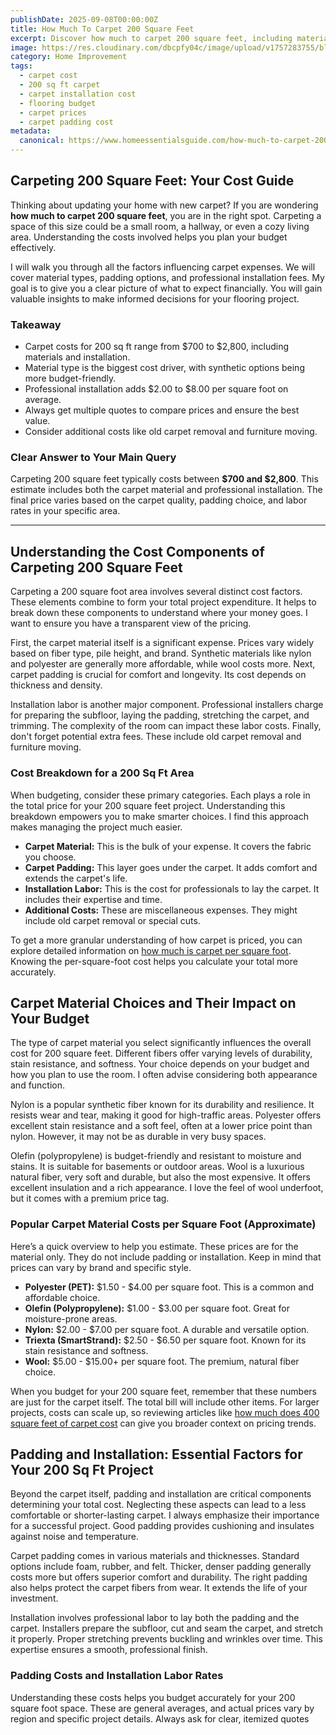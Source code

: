 ```yaml
---
publishDate: 2025-09-08T00:00:00Z
title: How Much To Carpet 200 Square Feet
excerpt: Discover how much to carpet 200 square feet, including material, padding, and installation costs. Get a clear budget for your next flooring project.
image: https://res.cloudinary.com/dbcpfy04c/image/upload/v1757283755/blog_image_1757283755_j7fyyf.webp
category: Home Improvement
tags:
  - carpet cost
  - 200 sq ft carpet
  - carpet installation cost
  - flooring budget
  - carpet prices
  - carpet padding cost
metadata:
  canonical: https://www.homeessentialsguide.com/how-much-to-carpet-200-square-feet
---
```


## Carpeting 200 Square Feet: Your Cost Guide

Thinking about updating your home with new carpet? If you are wondering **how much to carpet 200 square feet**, you are in the right spot. Carpeting a space of this size could be a small room, a hallway, or even a cozy living area. Understanding the costs involved helps you plan your budget effectively.

I will walk you through all the factors influencing carpet expenses. We will cover material types, padding options, and professional installation fees. My goal is to give you a clear picture of what to expect financially. You will gain valuable insights to make informed decisions for your flooring project.

### Takeaway

*   Carpet costs for 200 sq ft range from $700 to $2,800, including materials and installation.
*   Material type is the biggest cost driver, with synthetic options being more budget-friendly.
*   Professional installation adds $2.00 to $8.00 per square foot on average.
*   Always get multiple quotes to compare prices and ensure the best value.
*   Consider additional costs like old carpet removal and furniture moving.

### Clear Answer to Your Main Query

Carpeting 200 square feet typically costs between **$700 and $2,800**. This estimate includes both the carpet material and professional installation. The final price varies based on the carpet quality, padding choice, and labor rates in your specific area.

---

## Understanding the Cost Components of Carpeting 200 Square Feet

Carpeting a 200 square foot area involves several distinct cost factors. These elements combine to form your total project expenditure. It helps to break down these components to understand where your money goes. I want to ensure you have a transparent view of the pricing.

First, the carpet material itself is a significant expense. Prices vary widely based on fiber type, pile height, and brand. Synthetic materials like nylon and polyester are generally more affordable, while wool costs more. Next, carpet padding is crucial for comfort and longevity. Its cost depends on thickness and density.

Installation labor is another major component. Professional installers charge for preparing the subfloor, laying the padding, stretching the carpet, and trimming. The complexity of the room can impact these labor costs. Finally, don't forget potential extra fees. These include old carpet removal and furniture moving.

### Cost Breakdown for a 200 Sq Ft Area

When budgeting, consider these primary categories. Each plays a role in the total price for your 200 square feet project. Understanding this breakdown empowers you to make smarter choices. I find this approach makes managing the project much easier.

*   **Carpet Material:** This is the bulk of your expense. It covers the fabric you choose.
*   **Carpet Padding:** This layer goes under the carpet. It adds comfort and extends the carpet's life.
*   **Installation Labor:** This is the cost for professionals to lay the carpet. It includes their expertise and time.
*   **Additional Costs:** These are miscellaneous expenses. They might include old carpet removal or special cuts.

To get a more granular understanding of how carpet is priced, you can explore detailed information on [how much is carpet per square foot](https://homeessentialsguide.com/how-much-is-carpet-per-square-foot). Knowing the per-square-foot cost helps you calculate your total more accurately.

## Carpet Material Choices and Their Impact on Your Budget

The type of carpet material you select significantly influences the overall cost for 200 square feet. Different fibers offer varying levels of durability, stain resistance, and softness. Your choice depends on your budget and how you plan to use the room. I often advise considering both appearance and function.

Nylon is a popular synthetic fiber known for its durability and resilience. It resists wear and tear, making it good for high-traffic areas. Polyester offers excellent stain resistance and a soft feel, often at a lower price point than nylon. However, it may not be as durable in very busy spaces.

Olefin (polypropylene) is budget-friendly and resistant to moisture and stains. It is suitable for basements or outdoor areas. Wool is a luxurious natural fiber, very soft and durable, but also the most expensive. It offers excellent insulation and a rich appearance. I love the feel of wool underfoot, but it comes with a premium price tag.

### Popular Carpet Material Costs per Square Foot (Approximate)

Here’s a quick overview to help you estimate. These prices are for the material only. They do not include padding or installation. Keep in mind that prices can vary by brand and specific style.

*   **Polyester (PET):** $1.50 - $4.00 per square foot. This is a common and affordable choice.
*   **Olefin (Polypropylene):** $1.00 - $3.00 per square foot. Great for moisture-prone areas.
*   **Nylon:** $2.00 - $7.00 per square foot. A durable and versatile option.
*   **Triexta (SmartStrand):** $2.50 - $6.50 per square foot. Known for its stain resistance and softness.
*   **Wool:** $5.00 - $15.00+ per square foot. The premium, natural fiber choice.

When you budget for your 200 square feet, remember that these numbers are just for the carpet itself. The total bill will include other items. For larger projects, costs can scale up, so reviewing articles like [how much does 400 square feet of carpet cost](https://homeessentialsguide.com/how-much-does-400-square-feet-of-carpet-cost) can give you broader context on pricing trends.

## Padding and Installation: Essential Factors for Your 200 Sq Ft Project

Beyond the carpet itself, padding and installation are critical components determining your total cost. Neglecting these aspects can lead to a less comfortable or shorter-lasting carpet. I always emphasize their importance for a successful project. Good padding provides cushioning and insulates against noise and temperature.

Carpet padding comes in various materials and thicknesses. Standard options include foam, rubber, and felt. Thicker, denser padding generally costs more but offers superior comfort and durability. The right padding also helps protect the carpet fibers from wear. It extends the life of your investment.

Installation involves professional labor to lay both the padding and the carpet. Installers prepare the subfloor, cut and seam the carpet, and stretch it properly. Proper stretching prevents buckling and wrinkles over time. This expertise ensures a smooth, professional finish.

### Padding Costs and Installation Labor Rates

Understanding these costs helps you budget accurately for your 200 square foot space. These are general averages, and actual prices vary by region and specific project details. Always ask for clear, itemized quotes